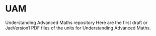 # UAM
Understanding Advanced Maths repository
Here are the first draft or JaeVersion1 PDF files of the units for Understanding Advanced Maths. 

